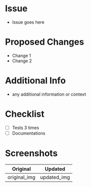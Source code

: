 # Issue
- Issue goes here

# Proposed Changes
- Change 1
- Change 2

# Additional Info
- any additional information or context

# Checklist
- [ ] Tests 3 times
- [ ] Documentations

# Screenshots

| Original | Updated |
|---------|-----------|
| original_img | updated_img |